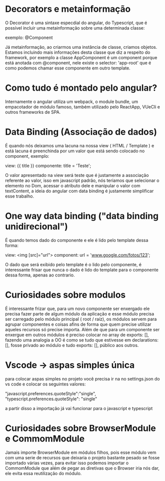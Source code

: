 # Decorators e metainformação

O Decorator é uma sintaxe especdial do angular, do Typescript, que é possível incluir uma metainformação sobre uma determinada classe:

exemplo: @Component

Já metainformação, ao criarmos uma instância de classe, criamos objetos. Estamos incluindo mais informações desta classe que diz a respeito do framework,
por exemplo a classe AppComponent é um component porque está anotada com @component, nele existe o selector: 'app-root' que é como podemos chamar esse componente
em outro template.

# Como tudo é montado pelo angular? 

Internamente o angular utiliza um webpack, o module bundle, um empacotador de módulo famoso, também utilizado pelo ReactApp, VUeCli e outros frameworks de SPA.

# Data Binding (Associação de dados)

É quando nós deixamos uma lacuna na nossa view ( HTML / Template ) e está lacuna é preenchinda por um valor que está sendo colocado no component, exemplo:

view: {{ title }}
componente: title = 'Teste';

O valor apresentado na view será teste que é justamente a associação referente ao valor, isso em javascript padrão, nós teriamos que selecionar o elemento no Dom,
acessar o atributo dele e manipular o valor com textContent, a ideia do angular com data binding é justamente simplificar esse trabalho.

# One way data binding ("data binding unidirecional")

É quando temos dado do componente e ele é lido pelo template dessa forma: 

view: <img [src]="url">
component: url = 'www.google.com/fotos/123';

O dado que será exibido pelo template é o lido pelo componente, é interessante frisar que nunca o dado é lido do template para o componente dessa forma, apenas ao contrario.

# Curiosidades sobre modulos

É interessante frizar que, para um novo componente ser enxergado ele precisa fazer parte de algum módulo da aplicação e esse módulo precisa ser carregado pelo módulo principal ( root / raíz),
os módulos servem para agrupar componentes e coisas afins de forma que quem precise utilizar aqueles recursos só precise importa. Além de que para um componente ser enxergue em outros módulos é preciso colocar no array de exports: [],
fazendo uma analogia a OO é como se tudo que estivesse em declarations: [], fosse privado ao módulo e tudo exports: [], público aos outros.

# Vscode -> aspas simples única

para colocar aspas simples no projeto você precisa ir na no settings.json do vs code e colocar os seguintes valores:

"javascript.preferences.quoteStyle":"single",
"typescript.preferences.quoteStyle": "single"

a partir disso a importação já vai funcionar para o javascript e typescript

# Curiosidades sobre BrowserModule e CommomModule

Jamais importe BrowserModule em módulos filhos, pois esse módulo vem com uma serie de recursos que deixaria o projeto bastante pesado se fosse importado várias vezes, para evitar isso
podemos importar o CommomModule que além de pegar as diretivas que o Browser iria nós dar, ele evita essa reutilização do módulo.